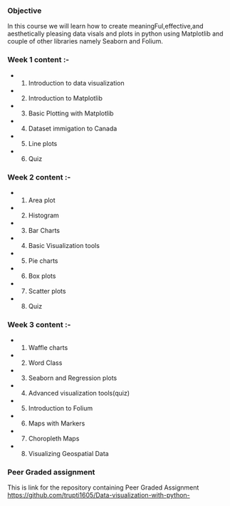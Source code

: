 ### Objective 
In this course we will learn how to create meaningFul,effective,and aesthetically pleasing data visals and plots in python using Matplotlib and couple of other libraries namely Seaborn and Folium.

### Week 1 content :-
- 1) Introduction to data visualization 
- 2) Introduction to Matplotlib 
- 3) Basic Plotting with Matplotlib
- 4) Dataset immigation to Canada 
- 5) Line plots
- 6) Quiz

### Week 2 content :-
- 1) Area plot
- 2) Histogram 
- 3) Bar Charts 
- 4) Basic Visualization tools
- 5) Pie charts
- 6) Box plots
- 7) Scatter plots
- 8) Quiz

### Week 3 content :-
- 1) Waffle charts 
- 2) Word Class 
- 3) Seaborn and Regression plots
- 4) Advanced visualization tools(quiz)
- 5) Introduction to Folium 
- 6) Maps with Markers
- 7) Choropleth Maps 
- 8) Visualizing Geospatial Data

### Peer Graded assignment
This is link for the repository containing Peer Graded Assignment 
https://github.com/trupti1605/Data-visualization-with-python-

